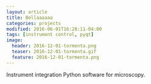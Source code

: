 ```yaml
---
layout: article
title: Bellaaaaaa
categories: projects
modified: 2016-06-01T16:28:11-04:00
tags: [instrument control, pyqt]
image:
  header: 2016-12-01-tormenta.png
  teaser: 2016-12-01-tormenta.gif
  feature: 2016-12-01-tormenta.png
---
```


Instrument integration Python software for microscopy.
